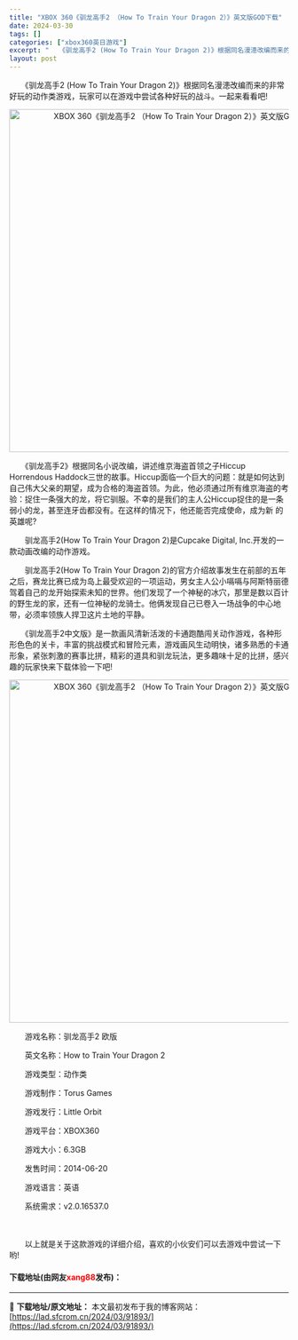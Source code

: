 ```yaml
---
title: "XBOX 360《驯龙高手2 （How To Train Your Dragon 2）》英文版GOD下载"
date: 2024-03-30
tags: []
categories: ["xbox360英日游戏"]
excerpt: "　　《驯龙高手2 (How To Train Your Dragon 2)》根据同名漫漶改编而来的非常好玩的动作类游戏，玩家可以在游戏中尝试各种好玩的战斗。一起来看看吧! 　　《驯龙高手2》根据同名小说改编，讲述维京海盗首领之子Hiccup Horrendous Haddock三世的故事。Hiccu&hellip;"
layout: post
---
```


 <p>　　《驯龙高手2 (How To Train Your Dragon 2)》根据同名漫漶改编而来的非常好玩的动作类游戏，玩家可以在游戏中尝试各种好玩的战斗。一起来看看吧!</p> <p align="center"><img align="" src="https://lad.sfcrom.cn/wp-content/uploads/2024/03/20240330_6607dafd3c6db.webp" style="border-width: 0px; border-style: solid; width: 618px;" alt="XBOX 360《驯龙高手2 （How To Train Your Dragon 2）》英文版GOD下载" /></p> <p>　　《驯龙高手2》根据同名小说改编，讲述维京海盗首领之子Hiccup Horrendous Haddock三世的故事。Hiccup面临一个巨大的问题：就是如何达到自己伟大父亲的期望，成为合格的海盗首领。为此，他必须通过所有维京海盗的考 验：捉住一条强大的龙，将它驯服。不幸的是我们的主人公Hiccup捉住的是一条弱小的龙，甚至连牙齿都没有。在这样的情况下，他还能否完成使命，成为新 的英雄呢?</p> <p>　　驯龙高手2(How To Train Your Dragon 2)是Cupcake Digital, Inc.开发的一款动画改编的动作游戏。</p> <p>　　驯龙高手2(How To Train Your Dragon 2)的官方介绍故事发生在前部的五年之后，赛龙比赛已成为岛上最受欢迎的一项运动，男女主人公小嗝嗝与阿斯特丽德驾着自己的龙开始探索未知的世界。他们发现了一个神秘的冰穴，那里是数以百计的野生龙的家，还有一位神秘的龙骑士。他俩发现自己已卷入一场战争的中心地带，必须率领族人捍卫这片土地的平静。</p> <p>　　《驯龙高手2中文版》是一款画风清新活泼的卡通跑酷闯关动作游戏，各种形形色色的关卡，丰富的挑战模式和冒险元素，游戏画风生动明快，诸多熟悉的卡通形象，紧张刺激的赛事比拼，精彩的道具和驯龙玩法，更多趣味十足的比拼，感兴趣的玩家快来下载体验一下吧!</p> <p align="center"><img align="" src="https://lad.sfcrom.cn/wp-content/uploads/2024/03/20240330_6607dafdc2d7d.webp" style="border-width: 0px; border-style: solid; width: 618px;" alt="XBOX 360《驯龙高手2 （How To Train Your Dragon 2）》英文版GOD下载" /></p> <p>　　游戏名称：驯龙高手2 欧版</p> <p>　　英文名称：How to Train Your Dragon 2</p> <p>　　游戏类型：动作类</p> <p>　　游戏制作：Torus Games</p> <p>　　游戏发行：Little Orbit</p> <p>　　游戏平台：XBOX360</p> <p>　　游戏大小：6.3GB</p> <p>　　发售时间：2014-06-20</p> <p>　　游戏语言：英语</p> <p>　　系统需求：v2.0.16537.0</p> <p><strong>　　</strong></p> <p>　　以上就是关于这款游戏的详细介绍，喜欢的小伙安们可以去游戏中尝试一下哟!</p> <p><h4>下载地址(由网友<font color="red">xang88</font>发布)：</h4></p> 

---
📖 **下载地址/原文地址：** 本文最初发布于我的博客网站：[https://lad.sfcrom.cn/2024/03/91893/](https://lad.sfcrom.cn/2024/03/91893/)

